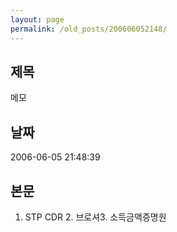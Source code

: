 ```yaml
---
layout: page
permalink: /old_posts/200606052148/
---
```


## 제목
메모

## 날짜
2006-06-05 21:48:39

## 본문
1. STP CDR 2. 브로셔3. 소득금액증명원
